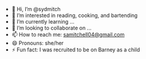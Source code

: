 - 👋 Hi, I’m @sydmitch
- 👀 I’m interested in reading, cooking, and bartending
- 🌱 I’m currently learning ...
- 💞️ I’m looking to collaborate on ...
- 📫 How to reach me: samitchell04@gmail.com
- 😄 Pronouns: she/her
- ⚡ Fun fact: I was recruited to be on Barney as a child

<!---
sydmitch/sydmitch is a ✨ special ✨ repository because its `README.md` (this file) appears on your GitHub profile.
You can click the Preview link to take a look at your changes.
--->
